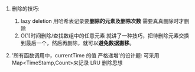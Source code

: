 1. 删除的技巧:

   1. lazy deletion 用哈希表记录要**删除的元素及删除次数** 需要真真删除时才删除
   2. O(1)时间删除/查找数组中的任意元素 就讲了一种技巧，把待删除元素交换到最后一个，然后再删除，就可以**避免数据搬移**。

2. '所有函数调用中，currentTime 的值 严格递增'的设计题:
   可采用 Map<TimeStamp,Count>来记录
   LRU 删除思想
